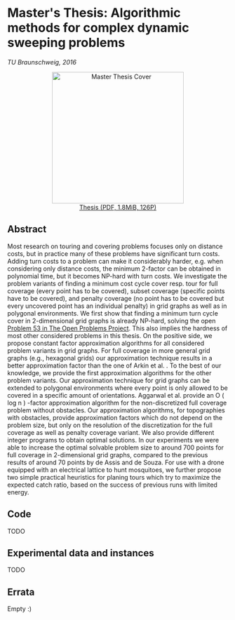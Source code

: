 # Master's Thesis: Algorithmic methods for complex dynamic sweeping problems

_TU Braunschweig, 2016_

<p><a href="./thesis.pdf"><center><img src="./cover.png" alt="Master Thesis Cover" style="width:300px"><br>Thesis (PDF, 1.8MiB, 126P)</center></a></p>

## Abstract
Most research on touring and covering problems focuses only on distance costs, but in practice many of these problems have significant turn costs. Adding turn costs to a problem can make it considerably harder, e.g. when considering only distance costs, the minimum 2-factor can be obtained in polynomial time, but it becomes NP-hard with turn costs. We investigate the problem variants of finding a minimum cost cycle cover resp. tour for full coverage (every point has to be covered), subset coverage (specific points have to be covered), and penalty coverage (no point has to be covered but every uncovered point has an individual penalty) in grid graphs as well as in polygonal environments. We first show that finding a minimum turn cycle cover in 2-dimensional grid graphs is already NP-hard, solving the open [Problem 53 in The Open Problems Project](http://cs.smith.edu/~orourke/TOPP/P53.html#Problem.53). This also implies the hardness of most other considered problems in this thesis. On the positive side, we propose constant factor approximation algorithms for all considered problem variants in grid graphs. For full coverage in more general grid graphs (e.g., hexagonal grids) our approximation technique results in a better approximation factor than the one of Arkin et al. . To the best of our knowledge, we provide the first approximation algorithms for the other problem variants. Our approximation technique for grid graphs can be extended to polygonal environments where every point is only allowed to be covered in a specific amount of orientations. Aggarwal et al. provide an O ( log n ) -factor approximation algorithm for the non-discretized full coverage problem without obstacles. Our approximation algorithms, for topographies with obstacles, provide approximation factors which do not depend on the problem size, but only on the resolution of the discretization for the full coverage as well as penalty coverage variant. We also provide different integer programs to obtain optimal solutions. In our experiments we were able to increase the optimal solvable problem size to around 700 points for full coverage in 2-dimensional grid graphs, compared to the previous results of around 70 points by de Assis and de Souza. For use with a drone equipped with an electrical lattice to hunt mosquitoes, we further propose two simple practical heuristics for planing tours which try to maximize the expected catch ratio, based on the success of previous runs with limited energy.

## Code

TODO

## Experimental data and instances

TODO

## Errata

Empty :)

